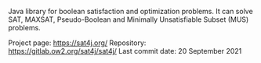 Java library for boolean satisfaction and optimization problems.
It can solve SAT, MAXSAT, Pseudo-Boolean and Minimally Unsatisfiable Subset (MUS) problems.

Project page: https://sat4j.org/
Repository: https://gitlab.ow2.org/sat4j/sat4j/
Last commit date: 20 September 2021